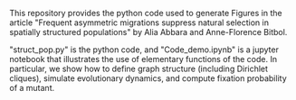 This repository provides the python code used to generate Figures in the article "Frequent asymmetric migrations suppress natural selection in spatially structured populations" by Alia Abbara and Anne-Florence Bitbol.

"struct_pop.py" is the python code, and "Code_demo.ipynb" is a jupyter notebook that illustrates the use of elementary functions of the code. 
In particular, we show how to define graph structure (including Dirichlet cliques), simulate evolutionary dynamics, and compute fixation probability of a mutant.

